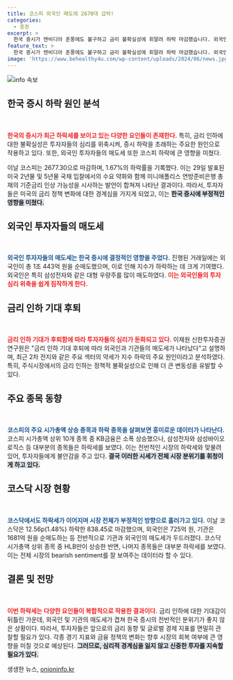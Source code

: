 ```yaml
---
title: 코스피 외국인 매도에 2670대 급락!
categories:
  - 증권
excerpt: >
  한국 증시가 엔비디아 훈풍에도 불구하고 금리 불확실성에 휘말려 하락 마감했습니다. 외국인 투자자들이 1조 이상 순매도하며 코스피 2700선이 무너졌고, 31일 발표될 PCE 지표에 대한 경계감이 확산되고 있습니다.
feature_text: >
  한국 증시가 엔비디아 훈풍에도 불구하고 금리 불확실성에 휘말려 하락 마감했습니다. 외국인 투자자들이 1조 이상 순매도하며 코스피 2700선이 무너졌고, 31일 발표될 PCE 지표에 대한 경계감이 확산되고 있습니다.
image: 'https://www.behealthy4u.com/wp-content/uploads/2024/06/news.jpg'
---
```


<p><img src="https://www.behealthy4u.com/wp-content/uploads/2024/06/news.jpg" alt="info 속보" /></p>

<h2 data-ke-size="size26">한국 증시 하락 원인 분석</h2>

<p data-ke-size="size16">&nbsp;</p>

<p><b><span style="color: #ee2323;">한국의 증시가 최근 하락세를 보이고 있는 다양한 요인들이 존재한다.</span></b> 특히, 금리 인하에 대한 불확실성은 투자자들의 심리를 위축시켜, 증시 하락을 초래하는 주요한 원인으로 작용하고 있다. 또한, 외국인 투자자들의 매도세 또한 코스피 하락에 큰 영향을 미쳤다. </p>

<p>이날 코스피는 2677.30으로 마감하며, 1.67%의 하락률을 기록했다. 이는 29일 발표된 미국 2년물 및 5년물 국채 입찰에서의 수요 약화와 함께 미니애폴리스 연방준비은행 총재의 기준금리 인상 가능성을 시사하는 발언이 합쳐져 나타난 결과이다. 따라서, 투자자들은 미국의 금리 정책 변화에 대한 경계심을 가지게 되었고, 이는 <b><span style="background-color: #21538527;">한국 증시에 부정적인 영향을 미쳤다.</span></b> </p>

<h2 data-ke-size="size26">외국인 투자자들의 매도세</h2>

<p data-ke-size="size16">&nbsp;</p>

<p><b><span style="color: #1a5490;">외국인 투자자들의 매도세는 한국 증시에 결정적인 영향을 주었다.</span></b> 진행된 거래일에는 외국인이 총 1조 443억 원을 순매도했으며, 이로 인해 지수가 하락하는 데 크게 기여했다. 외국인은 특히 삼성전자와 같은 대형 우량주를 많이 매도하였다. <b><span style="color: #ee2323;">이는 외국인들의 투자 심리 위축을 쉽게 짐작하게 한다.</span></b> </p>

<h2 data-ke-size="size26">금리 인하 기대 후퇴</h2>

<p data-ke-size="size16">&nbsp;</p>

<p><b><span style="color: #ee2323;">금리 인하 기대가 후퇴함에 따라 투자자들의 심리가 둔화되고 있다.</span></b> 이재원 신한투자증권 연구원은 "금리 인하 기대 후퇴에 따라 외국인과 기관들의 매도세가 나타났다"고 설명하며, 최근 2차 전지와 같은 주요 섹터의 약세가 지수 하락의 주요 원인이라고 분석하였다. 특히, 주식시장에서의 금리 인하는 정책적 불확실성으로 인해 더 큰 변동성을 유발할 수 있다. </p>

<h2 data-ke-size="size26">주요 종목 동향</h2>

<p data-ke-size="size16">&nbsp;</p>

<p><b><span style="color: #1a5490;">코스피의 주요 시가총액 상승 종목과 하락 종목을 살펴보면 흥미로운 데이터가 나타난다.</span></b> 코스피 시가총액 상위 10개 종목 중 KB금융은 소폭 상승했으나, 삼성전자와 삼성바이오로직스 등 대부분의 종목들은 하락세를 보였다. 이는 전반적인 시장의 하락세와 맞물려 있어, 투자자들에게 불안감을 주고 있다. <b><span style="background-color: #21538527;">결국 이러한 시세가 전체 시장 분위기를 휘청이게 하고 있다.</span></b></p>

<h2 data-ke-size="size26">코스닥 시장 현황</h2>

<p data-ke-size="size16">&nbsp;</p>

<p><b><span style="color: #1a5490;">코스닥에서도 하락세가 이어지며 시장 전체가 부정적인 방향으로 흘러가고 있다.</span></b> 이날 코스닥은 12.56p(1.48%) 하락한 838.45로 마감했으며, 외국인은 725억 원, 기관은 1681억 원을 순매도하는 등 전반적으로 기관과 외국인의 매도세가 두드러졌다. 코스닥 시가총액 상위 종목 중 HLB만이 상승한 반면, 나머지 종목들은 대부분 하락세를 보였다. 이는 전체 시장의 bearish sentiment를 잘 보여주는 데이터라 할 수 있다.</p>

<h2 data-ke-size="size26">결론 및 전망</h2>

<p data-ke-size="size16">&nbsp;</p>

<p><b><span style="color: #ee2323;">이번 하락세는 다양한 요인들이 복합적으로 작용한 결과이다.</span></b> 금리 인하에 대한 기대감이 뒤틀린 가운데, 외국인 및 기관의 매도세가 겹쳐 한국 증시의 전반적인 분위기가 좋지 않은 상황이다. 따라서, 투자자들은 앞으로의 금리 동향 및 글로벌 경제 지표를 면밀히 관찰할 필요가 있다. 각종 경기 지표와 금융 정책의 변화는 향후 시장의 회복 여부에 큰 영향을 미칠 것으로 예상된다. <b><span style="background-color: #21538527;">그러므로, 심리적 경계심을 잃지 않고 신중한 투자를 지속할 필요가 있다.</span></b></p>
생생한 뉴스, <a href="https://onioninfo.kr" rel="dofollow">onioninfo.kr</a>


